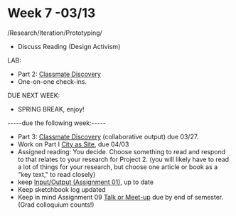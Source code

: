 # Week 7 -03/13

/Research/Iteration/Prototyping/
* Discuss Reading (Design Activism)

LAB:
* Part 2: [Classmate Discovery](classmate_discovery.md) 
* One-on-one check-ins. 

DUE NEXT WEEK:
* SPRING BREAK, enjoy!

-----due the following week:-----
* Part 3: [Classmate Discovery](classmate_discovery.md) (collaborative output) due 03/27.
* Work on Part I [City as Site](city_as_site), due 04/03 
* Assigned reading: You decide. Choose something to read and respond to that relates to your research for Project 2. (you will likely have to read a lot of things for your research, but choose one article or book as a "key text," to read closely)
* keep [Input/Output (Assignment 01),](constant_inputoutput.md) up to date  
* Keep sketchbook log updated
* Keep in mind Assignment 09 [Talk or Meet-up](visit_talk_meetup.md) due by end of semester. (Grad colloquium counts!) 
